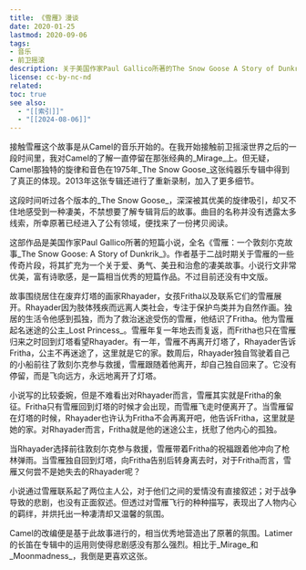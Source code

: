 ```yaml
---
title: 《雪雁》漫谈
date: 2020-01-25
lastmod: 2020-09-06
tags: 
- 音乐
- 前卫摇滚
description: 关于美国作家Paul Gallico所著的The Snow Goose A Story of Dunkrik一书以及Camel的衍生音乐的一些想法
license: cc-by-nc-nd
related: 
toc: true
see also:
  - "[[索引]]"
  - "[[2024-08-06]]"
---
```


接触雪雁这个故事是从Camel的音乐开始的。在我开始接触前卫摇滚世界之后的一段时间里，我对Camel的了解一直停留在那张经典的_Mirage_上。但无疑，Camel那独特的旋律和音色在1975年_The Snow Goose_这张纯器乐专辑中得到了真正的体现。2013年这张专辑还进行了重新录制，加入了更多细节。

这段时间听过各个版本的_The Snow Goose_，深深被其优美的旋律吸引，却又不住地感受到一种凄美，不禁想要了解专辑背后的故事。曲目的名称并没有透露太多线索，所幸原著已经进入了公有领域，便找来了一份拷贝阅读。

这部作品是美国作家Paul Gallico所著的短篇小说，全名《雪雁：一个敦刻尓克故事_The Snow Goose: A Story of Dunkrik_》。作者基于二战时期关于雪雁的一些传奇片段，将其扩充为一个关于爱、勇气、美丑和治愈的凄美故事。小说行文非常优美，富有诗歌感，是一篇相当优秀的短篇作品。不过目前还没有中文版。

故事围绕居住在废弃灯塔的画家Rhayader，女孩Fritha以及联系它们的雪雁展开。Rhayader因为肢体残疾而远离人类社会，专注于保护鸟类并为自然作画。独居的生活令他感到孤独，而为了救治迷途受伤的雪雁，他结识了Fritha。他为雪雁起名迷途的公主_Lost Princess_。雪雁年复一年地去而复返，而Fritha也只在雪雁归来之时回到灯塔看望Rhayader。有一年，雪雁不再离开灯塔了，Rhayader告诉Fritha，公主不再迷途了，这里就是它的家。数周后，Rhayader独自驾驶着自己的小船前往了敦刻尓克参与救援，雪雁跟随着他离开，却自己独自回来了。它没有停留，而是飞向远方，永远地离开了灯塔。

小说写的比较委婉，但是不难看出对Rhayader而言，雪雁其实就是Fritha的象征。Fritha只有雪雁回到灯塔的时候才会出现，而雪雁飞走时便离开了。当雪雁留在灯塔的时候，Rhayader也许认为Fritha不会再离开吧，他告诉Fritha，这里就是她的家。对Rhayader而言，Fritha就是他的迷途公主，抚慰了他内心的孤独。

当Rhayader选择前往敦刻尓克参与救援，雪雁带着Fritha的祝福跟着他冲向了枪林弹雨。当雪雁独自回到灯塔，向Fritha告别后转身离去时，对于Fritha而言，雪雁又何尝不是她失去的Rhayader呢？

小说通过雪雁联系起了两位主人公，对于他们之间的爱情没有直接叙述；对于战争导致的悲剧，也没有正面叙述。但透过对雪雁飞行的种种描写，表现出了人物内心的羁绊，并烘托出一种凄清却又温馨的氛围。

Camel的改编便是基于此故事进行的，相当优秀地营造出了原著的氛围。Latimer的长笛在专辑中的运用则使得悲剧感没有那么强烈。相比于_Mirage_和_Moonmadness_，我倒是更喜欢这张。
